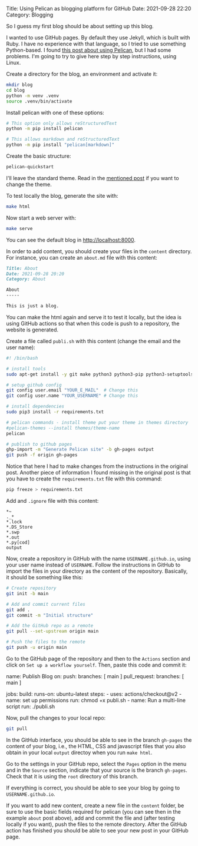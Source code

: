Title: Using Pelican as blogging platform for GitHub
Date: 2021-09-28 22:20
Category: Blogging

So I guess my first blog should be about setting up this blog.

I wanted to use GitHub pages. By default they use Jekyll, which is built with
Ruby. I have no experience with that language, so I tried to use something
Python-based. I found [this post about using
Pelican](https://avinal.space/posts/development/twilight-blog.html), but I had
some problems. I'm going to try to give here step by step instructions, using
Linux.

Create a directory for the blog, an environment and activate it:

```bash
mkdir blog
cd blog
python -m venv .venv
source .venv/bin/activate
````

Install pelican with one of these options:

```bash
# This option only allows reStructuredText
python -m pip install pelican

# This allows markdown and reStructuredText
python -m pip install "pelican[markdown]"
```

Create the basic structure:

```bash
pelican-quickstart
```

I'll leave the standard theme. Read in the [mentioned
post](https://avinal.space/posts/development/twilight-blog.html) if you want to
change the theme.

To test locally the blog, generate the site with:

```bash
make html
```

Now start a web server with:

```bash
make serve
```

You can see the default blog in <http://localhost:8000>.

In order to add content, you should create your files in the `content`
directory. For instance, you can create an `about.md` file with this content:

```md
Title: About
Date: 2021-09-28 20:20
Category: About

About
-----

This is just a blog.
```

You can make the html again and serve it to test it locally, but the idea is
using GitHub actions so that when this code is push to a repository, the
website is generated.

Create a file called `publi.sh` with this content (change the email and the user
name):

```bash
#! /bin/bash

# install tools
sudo apt-get install -y git make python3 python3-pip python3-setuptools python3-wheel

# setup github config
git config user.email "YOUR_E_MAIL"  # Change this
git config user.name "YOUR_USERNAME" # Change this

# install dependencies
sudo pip3 install -r requirements.txt

# pelican commands - install theme put your theme in themes directory
#pelican-themes --install themes/theme-name
pelican

# publish to github pages
ghp-import -m "Generate Pelican site" -b gh-pages output
git push -f origin gh-pages
```

Notice that here I had to make changes from the instructions in the original
post. Another piece of information I found missing in the original post is that
you have to create the `requirements.txt` file with this command:

```bash
pip freeze > requirements.txt
```

Add and `.ignore` file with this content:

```gitignore
*~
._*
*.lock
*.DS_Store
*.swp
*.out
*.py[cod]
output
```

Now, create a repository in GitHub with the name `USERNAME.github.io`, using
your user name instead of `USERNAME`. Follow the instructions in GitHub to
import the files in your directory as the content of the repository. Basically,
it should be something like this:

```bash
# Create repository
git init -b main

# Add and commit current files
git add .
git commit -m "Initial structure"

# Add the GitHub repo as a remote
git pull --set-upstream origin main

# Push the files to the remote
git push -u origin main
```

Go to the GitHub page of the repository and then to the `Actions` section and
click on `Set up a workflow yourself`. Then, paste this code and commit it:

name: Publish Blog
on:
  push:
    branches: [ main ]
  pull_request:
    branches: [ main ]

jobs:
  build:
    runs-on: ubuntu-latest
    steps:
      - uses: actions/checkout@v2
      - name: set up permissions
        run: chmod +x publi.sh
      - name: Run a multi-line script
        run: ./publi.sh

Now, pull the changes to your local repo:

```bash
git pull
```

In the GitHub interface, you should be able to see in the branch `gh-pages` the
content of your blog, i.e., the HTML, CSS and javascript files that you also
obtain in your local `output` directoy when you run `make html`.

Go to the settings in your GitHub repo, select the `Pages` option in the menu
and in the `Source` section, indicate that your source is the branch `gh-pages`.
Check that it is using the `root` directory of this branch.

If everything is correct, you should be able to see your blog by going to
`USERNAME.github.io`.

If you want to add new content, create a new file in the `content` folder, be
sure to use the basic fields required for pelican (you can see then in the
example `about` post above), add and commit the file and (after testing
locally if you want), push the files to the remote directory. After the GitHub
action has finished you should be able to see your new post in your GitHub page.